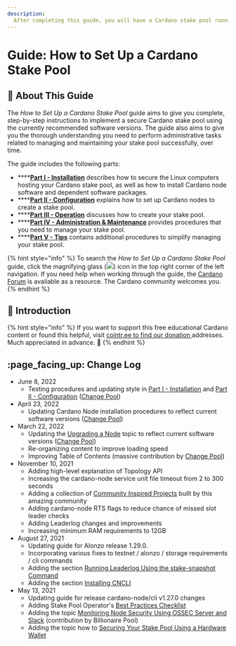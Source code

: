 ```yaml
---
description:
  After completing this guide, you will have a Cardano stake pool running on the Ubuntu Linux distribution, registered and operating on the mainnet blockchain using a two-node configuration comprised of one block-producing node and one relay node.
---
```


# Guide: How to Set Up a Cardano Stake Pool

## :wrench: About This Guide

The _How to Set Up a Cardano Stake Pool_ guide aims to give you complete, step-by-step instructions to implement a secure Cardano stake pool using the currently recommended software versions. The guide also aims to give you the thorough understanding you need to perform administrative tasks related to managing and maintaining your stake pool successfully, over time.

The guide includes the following parts:

* ****[**Part I - Installation**](part-i-installation.md) describes how to secure the Linux computers hosting your Cardano stake pool, as well as how to install Cardano node software and dependent software packages.
* ****[**Part II - Configuration**](part-ii-configuration.md) explains how to set up Cardano nodes to create a stake pool.
* ****[**Part III - Operation**](part-iii-operation.md) discusses how to create your stake pool.
* ****[**Part IV - Administration & Maintenance**](part-iv-administration.md) provides procedures that you need to manage your stake pool.
* ****[**Part V - Tips**](part-v-tips.md) contains additional procedures to simplify managing your stake pool.

{% hint style="info" %}
To search the _How to Set Up a Cardano Stake Pool_ guide, click the magnifying glass (![](../../../.gitbook/assets/search-icon.png)) icon in the top right corner of the left navigation. If you need help when working through the guide, the [Cardano Forum](https://forum.cardano.org/) is available as a resource. The Cardano community welcomes you.
{% endhint %}

## :tada: Introduction

{% hint style="info" %}
If you want to support this free educational Cardano content or found this helpful, visit [cointr.ee to find our donation ](https://cointr.ee/coincashew)addresses. Much appreciated in advance. :pray:
{% endhint %}

## :page\_facing\_up: Change Log

* June 8, 2022
  - Testing procedures and updating style in [Part I - Installation](part-i-installation.md) and [Part II - Configuration](part-ii-configuration.md) ([Change Pool](https://change.paradoxicalsphere.com))
* April 23, 2022
  - Updating Cardano Node installation procedures to reflect current software versions ([Change Pool](https://change.paradoxicalsphere.com))
* March 22, 2022
  - Updating the [Upgrading a Node](./part-iv-administration/upgrading-a-node.md) topic to reflect current software versions ([Change Pool](https://change.paradoxicalsphere.com))
  - Re-organizing content to improve loading speed
  - Improving Table of Contents (massive contribution by [Change Pool](https://change.paradoxicalsphere.com))
* November 10, 2021
  - Adding high-level explanation of Topology API
  - Increasing the cardano-node service unit file timeout from 2 to 300 seconds
  - Adding a collection of [Community Inspired Projects](see-also.md#projects) built by this amazing community
  - Adding cardano-node RTS flags to reduce chance of missed slot leader checks
  - Adding Leaderlog changes and improvements
  - Increasing minimum RAM requirements to 12GB
* August 27, 2021
  - Updating guide for Alonzo release 1.29.0.
  - Incorporating various fixes to testnet / alonzo / storage requirements / cli commands
  - Adding the section [Running Leaderlog Using the stake-snapshot Command](part-iii-operation/configuring-slot-leader-calculation.md#stakesnapshot)
  - Adding the section [Installing CNCLI](part-iii-operation/configuring-slot-leader-calculation.md#cncli)
* May 13, 2021
  - Updating guide for release cardano-node/cli v1.27.0 changes
  - Adding Stake Pool Operator's [Best Practices Checklist](./appendix-best-practices-checklist.md)
  - Adding the topic [Monitoring Node Security Using OSSEC Server and Slack](./part-v-tips/monitoring-node-security-using-ossec-server-and-slack.md) (contribution by Billionaire Pool)
  - Adding the topic how to [Securing Your Stake Pool Using a Hardware Wallet](./part-iii-operation/securing-your-stake-pool-using-a-hardware-wallet.md)
